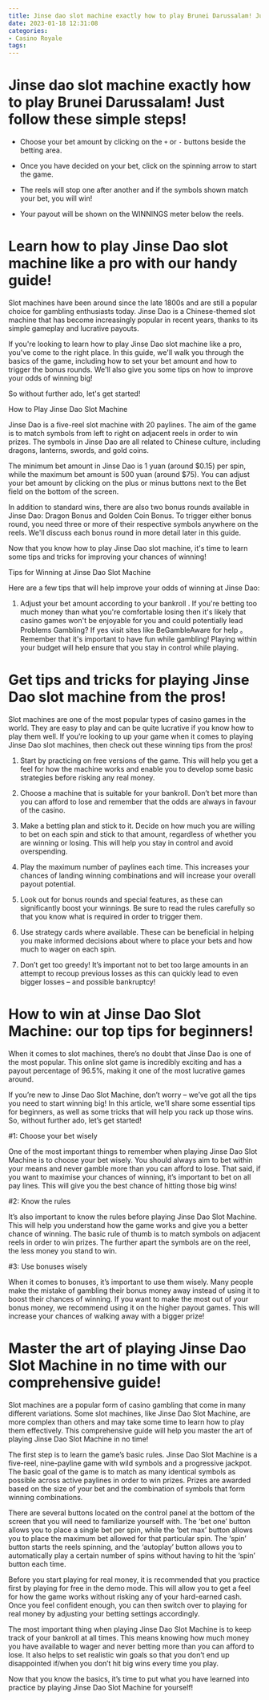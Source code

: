 ```yaml
---
title: Jinse dao slot machine exactly how to play Brunei Darussalam! Just follow these simple steps!
date: 2023-01-18 12:31:08
categories:
- Casino Royale
tags:
---
```



#  Jinse dao slot machine exactly how to play Brunei Darussalam! Just follow these simple steps!



- Choose your bet amount by clicking on the `+` or `-` buttons beside the betting area.

- Once you have decided on your bet, click on the spinning arrow to start
the game.

- The reels will stop one after another and if the symbols shown match your bet, you will win!

- Your payout will be shown on the WINNINGS meter below the reels.

#  Learn how to play Jinse Dao slot machine like a pro with our handy guide!

Slot machines have been around since the late 1800s and are still a popular choice for gambling enthusiasts today. Jinse Dao is a Chinese-themed slot machine that has become increasingly popular in recent years, thanks to its simple gameplay and lucrative payouts.

If you're looking to learn how to play Jinse Dao slot machine like a pro, you've come to the right place. In this guide, we'll walk you through the basics of the game, including how to set your bet amount and how to trigger the bonus rounds. We'll also give you some tips on how to improve your odds of winning big!

So without further ado, let's get started!

How to Play Jinse Dao Slot Machine

Jinse Dao is a five-reel slot machine with 20 paylines. The aim of the game is to match symbols from left to right on adjacent reels in order to win prizes. The symbols in Jinse Dao are all related to Chinese culture, including dragons, lanterns, swords, and gold coins.

The minimum bet amount in Jinse Dao is 1 yuan (around $0.15) per spin, while the maximum bet amount is 500 yuan (around $75). You can adjust your bet amount by clicking on the plus or minus buttons next to the Bet field on the bottom of the screen.

In addition to standard wins, there are also two bonus rounds available in Jinse Dao:  Dragon Bonus and Golden Coin Bonus. To trigger either bonus round, you need three or more of their respective symbols anywhere on the reels. We'll discuss each bonus round in more detail later in this guide.

Now that you know how to play Jinse Dao slot machine, it's time to learn some tips and tricks for improving your chances of winning!

Tips for Winning at Jinse Dao Slot Machine

Here are a few tips that will help improve your odds of winning at Jinse Dao:

1. Adjust your bet amount according to your bankroll . If you're betting too much money than what you're comfortable losing then it's likely that casino games won't be enjoyable for you and could potentially lead Problems Gambling? If yes visit sites like BeGambleAware for help 。Remember that it's important to have fun while gambling! Playing within your budget will help ensure that you stay in control while playing.



















#  Get tips and tricks for playing Jinse Dao slot machine from the pros!

Slot machines are one of the most popular types of casino games in the world. They are easy to play and can be quite lucrative if you know how to play them well. If you’re looking to up your game when it comes to playing Jinse Dao slot machines, then check out these winning tips from the pros!

1. Start by practicing on free versions of the game. This will help you get a feel for how the machine works and enable you to develop some basic strategies before risking any real money.

2. Choose a machine that is suitable for your bankroll. Don’t bet more than you can afford to lose and remember that the odds are always in favour of the casino.

3. Make a betting plan and stick to it. Decide on how much you are willing to bet on each spin and stick to that amount, regardless of whether you are winning or losing. This will help you stay in control and avoid overspending.

4. Play the maximum number of paylines each time. This increases your chances of landing winning combinations and will increase your overall payout potential.

5. Look out for bonus rounds and special features, as these can significantly boost your winnings. Be sure to read the rules carefully so that you know what is required in order to trigger them.

6. Use strategy cards where available. These can be beneficial in helping you make informed decisions about where to place your bets and how much to wager on each spin.

7. Don’t get too greedy! It’s important not to bet too large amounts in an attempt to recoup previous losses as this can quickly lead to even bigger losses – and possible bankruptcy!

#  How to win at Jinse Dao Slot Machine: our top tips for beginners!

When it comes to slot machines, there’s no doubt that Jinse Dao is one of the most popular. This online slot game is incredibly exciting and has a payout percentage of 96.5%, making it one of the most lucrative games around.

If you’re new to Jinse Dao Slot Machine, don’t worry – we’ve got all the tips you need to start winning big! In this article, we’ll share some essential tips for beginners, as well as some tricks that will help you rack up those wins. So, without further ado, let’s get started!

#1: Choose your bet wisely

One of the most important things to remember when playing Jinse Dao Slot Machine is to choose your bet wisely. You should always aim to bet within your means and never gamble more than you can afford to lose. That said, if you want to maximise your chances of winning, it’s important to bet on all pay lines. This will give you the best chance of hitting those big wins!

#2: Know the rules

It’s also important to know the rules before playing Jinse Dao Slot Machine. This will help you understand how the game works and give you a better chance of winning. The basic rule of thumb is to match symbols on adjacent reels in order to win prizes. The further apart the symbols are on the reel, the less money you stand to win.

#3: Use bonuses wisely

When it comes to bonuses, it’s important to use them wisely. Many people make the mistake of gambling their bonus money away instead of using it to boost their chances of winning. If you want to make the most out of your bonus money, we recommend using it on the higher payout games. This will increase your chances of walking away with a bigger prize!

#  Master the art of playing Jinse Dao Slot Machine in no time with our comprehensive guide!

Slot machines are a popular form of casino gambling that come in many different variations. Some slot machines, like Jinse Dao Slot Machine, are more complex than others and may take some time to learn how to play them effectively. This comprehensive guide will help you master the art of playing Jinse Dao Slot Machine in no time!

The first step is to learn the game’s basic rules. Jinse Dao Slot Machine is a five-reel, nine-payline game with wild symbols and a progressive jackpot. The basic goal of the game is to match as many identical symbols as possible across active paylines in order to win prizes. Prizes are awarded based on the size of your bet and the combination of symbols that form winning combinations.

There are several buttons located on the control panel at the bottom of the screen that you will need to familiarize yourself with. The ‘bet one’ button allows you to place a single bet per spin, while the ‘bet max’ button allows you to place the maximum bet allowed for that particular spin. The ‘spin’ button starts the reels spinning, and the ‘autoplay’ button allows you to automatically play a certain number of spins without having to hit the ‘spin’ button each time.

Before you start playing for real money, it is recommended that you practice first by playing for free in the demo mode. This will allow you to get a feel for how the game works without risking any of your hard-earned cash. Once you feel confident enough, you can then switch over to playing for real money by adjusting your betting settings accordingly.

The most important thing when playing Jinse Dao Slot Machine is to keep track of your bankroll at all times. This means knowing how much money you have available to wager and never betting more than you can afford to lose. It also helps to set realistic win goals so that you don’t end up disappointed if/when you don’t hit big wins every time you play.

Now that you know the basics, it’s time to put what you have learned into practice by playing Jinse Dao Slot Machine for yourself!